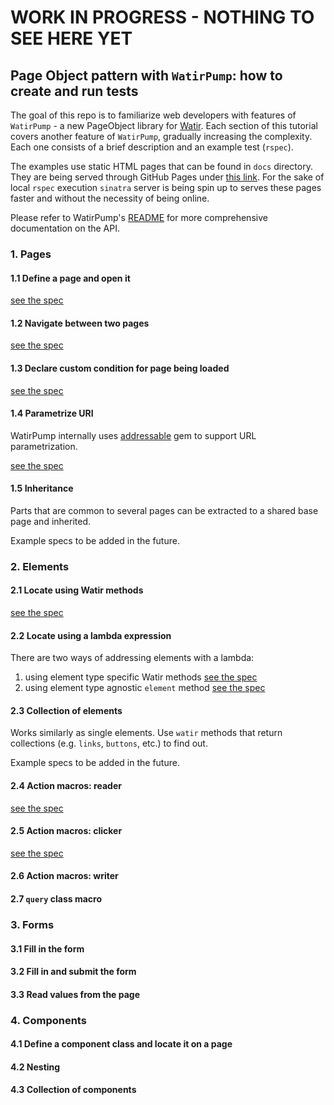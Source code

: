# WORK IN PROGRESS - NOTHING TO SEE HERE YET

## Page Object pattern with `WatirPump`: how to create and run tests

The goal of this repo is to familiarize web developers with features of `WatirPump` -
a new PageObject library for [Watir](https://www.rubydoc.info/gems/watir/). Each section of this tutorial
covers another feature of `WatirPump`, gradually increasing the complexity.
Each one consists of a brief description and an example test (`rspec`).

The examples use static HTML pages that can be found in `docs` directory.
They are being served through GitHub Pages under [this link](https://bwilczek.github.io/watir_pump_tutorial/).
For the sake of local `rspec` execution `sinatra` server is being spin up to
serves these pages faster and without the necessity of being online.

Please refer to WatirPump's [README](https://github.com/bwilczek/watir_pump)
for more comprehensive documentation on the API.

### 1. Pages

#### 1.1 Define a page and open it

[see the spec](spec/1.1_page_define_and_open_spec.rb)

#### 1.2 Navigate between two pages

[see the spec](spec/1.2_navigation_between_two_pages_spec.rb)

#### 1.3 Declare custom condition for page being loaded

[see the spec](spec/1.3_custom_loaded_condition_spec.rb)

#### 1.4 Parametrize URI

WatirPump internally uses [addressable](https://github.com/sporkmonger/addressable) gem to support URL parametrization.

[see the spec](spec/1.4_parametrize_uri_spec.rb)

#### 1.5 Inheritance

Parts that are common to several pages can be extracted to a shared base page and inherited.

Example specs to be added in the future.

### 2. Elements

#### 2.1 Locate using Watir methods

[see the spec](spec/2.1_locate_using_watir_methods_spec.rb)

#### 2.2 Locate using a lambda expression

There are two ways of addressing elements with a lambda:
 1. using element type specific Watir methods [see the spec](spec/2.2.1_locate_using_lambda_spec.rb)
 1. using element type agnostic `element` method [see the spec](spec/2.2.2_locate_using_element_method.rb)

#### 2.3 Collection of elements

Works similarly as single elements. Use `watir` methods that return collections (e.g. `links`, `buttons`, etc.) to find out.

Example specs to be added in the future.

#### 2.4 Action macros: reader

[see the spec](spec/2.4_action_macro_reader_spec.rb)

#### 2.5 Action macros: clicker

[see the spec](spec/2.5_action_macro_clicker_spec.rb)

#### 2.6 Action macros: writer

#### 2.7 `query` class macro

### 3. Forms

#### 3.1 Fill in the form

#### 3.2 Fill in and submit the form

#### 3.3 Read values from the page

### 4. Components

#### 4.1 Define a component class and locate it on a page

#### 4.2 Nesting

#### 4.3 Collection of components
